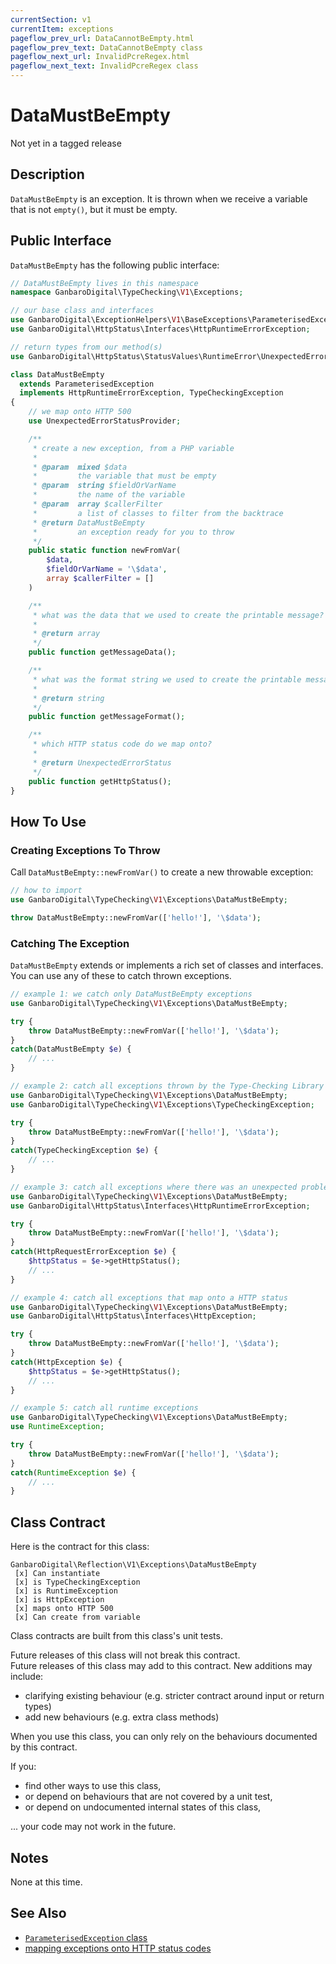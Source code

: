 ```yaml
---
currentSection: v1
currentItem: exceptions
pageflow_prev_url: DataCannotBeEmpty.html
pageflow_prev_text: DataCannotBeEmpty class
pageflow_next_url: InvalidPcreRegex.html
pageflow_next_text: InvalidPcreRegex class
---
```


# DataMustBeEmpty

<div class="callout warning" markdown="1">
Not yet in a tagged release
</div>

## Description

`DataMustBeEmpty` is an exception. It is thrown when we receive a variable that is not `empty()`, but it must be empty.

## Public Interface

`DataMustBeEmpty` has the following public interface:

```php
// DataMustBeEmpty lives in this namespace
namespace GanbaroDigital\TypeChecking\V1\Exceptions;

// our base class and interfaces
use GanbaroDigital\ExceptionHelpers\V1\BaseExceptions\ParameterisedException;
use GanbaroDigital\HttpStatus\Interfaces\HttpRuntimeErrorException;

// return types from our method(s)
use GanbaroDigital\HttpStatus\StatusValues\RuntimeError\UnexpectedErrorStatus;

class DataMustBeEmpty
  extends ParameterisedException
  implements HttpRuntimeErrorException, TypeCheckingException
{
    // we map onto HTTP 500
    use UnexpectedErrorStatusProvider;

    /**
     * create a new exception, from a PHP variable
     *
     * @param  mixed $data
     *         the variable that must be empty
     * @param  string $fieldOrVarName
     *         the name of the variable
     * @param  array $callerFilter
     *         a list of classes to filter from the backtrace
     * @return DataMustBeEmpty
     *         an exception ready for you to throw
     */
    public static function newFromVar(
        $data,
        $fieldOrVarName = '\$data',
        array $callerFilter = []
    )

    /**
     * what was the data that we used to create the printable message?
     *
     * @return array
     */
    public function getMessageData();

    /**
     * what was the format string we used to create the printable message?
     *
     * @return string
     */
    public function getMessageFormat();

    /**
     * which HTTP status code do we map onto?
     *
     * @return UnexpectedErrorStatus
     */
    public function getHttpStatus();
}

```

## How To Use

### Creating Exceptions To Throw

Call `DataMustBeEmpty::newFromVar()` to create a new throwable exception:

```php
// how to import
use GanbaroDigital\TypeChecking\V1\Exceptions\DataMustBeEmpty;

throw DataMustBeEmpty::newFromVar(['hello!'], '\$data');
```

### Catching The Exception

`DataMustBeEmpty` extends or implements a rich set of classes and interfaces. You can use any of these to catch thrown exceptions.

```php
// example 1: we catch only DataMustBeEmpty exceptions
use GanbaroDigital\TypeChecking\V1\Exceptions\DataMustBeEmpty;

try {
    throw DataMustBeEmpty::newFromVar(['hello!'], '\$data');
}
catch(DataMustBeEmpty $e) {
    // ...
}
```

```php
// example 2: catch all exceptions thrown by the Type-Checking Library
use GanbaroDigital\TypeChecking\V1\Exceptions\DataMustBeEmpty;
use GanbaroDigital\TypeChecking\V1\Exceptions\TypeCheckingException;

try {
    throw DataMustBeEmpty::newFromVar(['hello!'], '\$data');
}
catch(TypeCheckingException $e) {
    // ...
}
```

```php
// example 3: catch all exceptions where there was an unexpected problem
use GanbaroDigital\TypeChecking\V1\Exceptions\DataMustBeEmpty;
use GanbaroDigital\HttpStatus\Interfaces\HttpRuntimeErrorException;

try {
    throw DataMustBeEmpty::newFromVar(['hello!'], '\$data');
}
catch(HttpRequestErrorException $e) {
    $httpStatus = $e->getHttpStatus();
    // ...
}
```

```php
// example 4: catch all exceptions that map onto a HTTP status
use GanbaroDigital\TypeChecking\V1\Exceptions\DataMustBeEmpty;
use GanbaroDigital\HttpStatus\Interfaces\HttpException;

try {
    throw DataMustBeEmpty::newFromVar(['hello!'], '\$data');
}
catch(HttpException $e) {
    $httpStatus = $e->getHttpStatus();
    // ...
}
```

```php
// example 5: catch all runtime exceptions
use GanbaroDigital\TypeChecking\V1\Exceptions\DataMustBeEmpty;
use RuntimeException;

try {
    throw DataMustBeEmpty::newFromVar(['hello!'], '\$data');
}
catch(RuntimeException $e) {
    // ...
}
```

## Class Contract

Here is the contract for this class:

    GanbaroDigital\Reflection\V1\Exceptions\DataMustBeEmpty
     [x] Can instantiate
     [x] is TypeCheckingException
     [x] is RuntimeException
     [x] is HttpException
     [x] maps onto HTTP 500
     [x] Can create from variable

Class contracts are built from this class's unit tests.

<div class="callout success">
Future releases of this class will not break this contract.
</div>

<div class="callout info" markdown="1">
Future releases of this class may add to this contract. New additions may include:

* clarifying existing behaviour (e.g. stricter contract around input or return types)
* add new behaviours (e.g. extra class methods)
</div>

<div class="callout warning" markdown="1">
When you use this class, you can only rely on the behaviours documented by this contract.

If you:

* find other ways to use this class,
* or depend on behaviours that are not covered by a unit test,
* or depend on undocumented internal states of this class,

... your code may not work in the future.
</div>


## Notes

None at this time.

## See Also

* [`ParameterisedException` class](http://ganbarodigital.github.io/php-mv-exception-helpers/V1/BaseExceptions/ParameterisedException.html)
* [mapping exceptions onto HTTP status codes](http://ganbarodigital.github.io/php-http-status/usage/http-exceptions.html)
